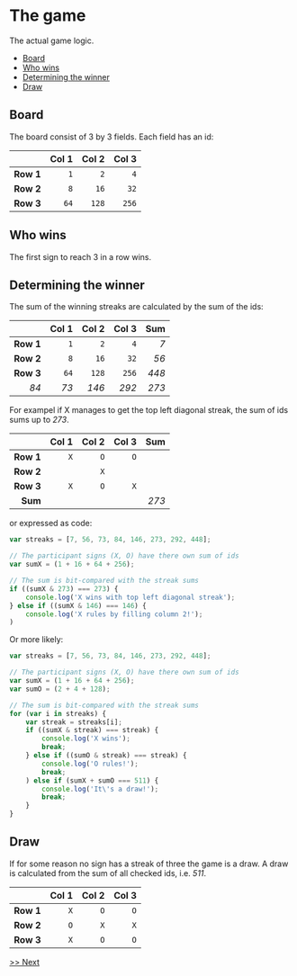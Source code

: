 The game
========

The actual game logic.

- [Board](#board)
- [Who wins](#who-wins)
- [Determining the winner](#determining-the-winner)
- [Draw](#draw)

## Board

The board consist of 3 by 3 fields. Each field has an id:

|         | Col 1| Col 2 | Col 3 |
|--------:|-----:|------:|------:|
|**Row 1**|   `1`|    `2`|    `4`|
|**Row 2**|   `8`|   `16`|   `32`|
|**Row 3**|  `64`|  `128`|  `256`|

## Who wins

The first sign to reach 3 in a row wins.

## Determining the winner

The sum of the winning streaks are calculated by the sum of the ids:

|         | Col 1| Col 2 | Col 3 |   Sum |
|--------:|-----:|------:|------:|------:|
|**Row 1**|   `1`|    `2`|    `4`|    *7*|
|**Row 2**|   `8`|   `16`|   `32`|   *56*|
|**Row 3**|  `64`|  `128`|  `256`|  *448*|
|*84*     |  *73*|  *146*|  *292*|  *273*|

For exampel if X manages to get the top left diagonal streak, the sum of ids sums up to *273*.

|         | Col 1| Col 2 | Col 3 |   Sum |
|--------:|-----:|------:|------:|------:|
|**Row 1**|   `X`|    `O`|    `O`|       |
|**Row 2**|      |    `X`|       |       |
|**Row 3**|   `X`|    `O`|    `X`|       |
|**Sum**  |      |       |       |  *273*|

or expressed as code:

```javascript
var streaks = [7, 56, 73, 84, 146, 273, 292, 448];

// The participant signs (X, O) have there own sum of ids
var sumX = (1 + 16 + 64 + 256);

// The sum is bit-compared with the streak sums
if ((sumX & 273) === 273) {
    console.log('X wins with top left diagonal streak');
} else if ((sumX & 146) === 146) {
    console.log('X rules by filling column 2!');
)

```

Or more likely:

```javascript
var streaks = [7, 56, 73, 84, 146, 273, 292, 448];

// The participant signs (X, O) have there own sum of ids
var sumX = (1 + 16 + 64 + 256);
var sumO = (2 + 4 + 128);

// The sum is bit-compared with the streak sums
for (var i in streaks) {
    var streak = streaks[i];
    if ((sumX & streak) === streak) {
        console.log('X wins');
        break;
    } else if ((sumO & streak) === streak) {
        console.log('O rules!');
        break;
    ) else if (sumX + sumO === 511) {
        console.log('It\'s a draw!');
        break;
    }
}
```

## Draw

If for some reason no sign has a streak of three the game is a draw. A draw is calculated from the sum of all checked ids, i.e. *511*.

|         | Col 1| Col 2 | Col 3 |
|--------:|-----:|------:|------:|
|**Row 1**|   `X`|    `O`|    `O`|
|**Row 2**|   `O`|    `X`|    `X`|
|**Row 3**|   `X`|    `O`|    `O`|

[>> Next](/docs/Step3.md)